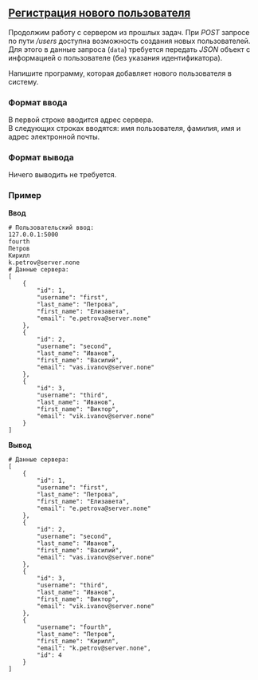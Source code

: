 ## [Регистрация нового пользователя](../../../solutions/6.3/63_h.py)

Продолжим работу с сервером из прошлых задач. При _POST_ запросе по пути _/users_ доступна возможность создания новых пользователей. Для этого в данные запроса (`data`) требуется передать _JSON_ объект с информацией о пользователе (без указания идентификатора).

Напишите программу, которая добавляет нового пользователя в систему.

### Формат ввода

В первой строке вводится адрес сервера.\
В следующих строках вводятся: имя пользователя, фамилия, имя и адрес электронной почты.

### Формат вывода

Ничего выводить не требуется.

### Пример

__Ввод__
```plaintext
# Пользовательский ввод:
127.0.0.1:5000
fourth
Петров
Кирилл
k.petrov@server.none
# Данные сервера:
[
    {
        "id": 1,
        "username": "first",
        "last_name": "Петрова",
        "first_name": "Елизавета",
        "email": "e.petrova@server.none"
    },
    {
        "id": 2,
        "username": "second",
        "last_name": "Иванов",
        "first_name": "Василий",
        "email": "vas.ivanov@server.none"
    },
    {
        "id": 3,
        "username": "third",
        "last_name": "Иванов",
        "first_name": "Виктор",
        "email": "vik.ivanov@server.none"
    }
]
```

__Вывод__
```plaintext
# Данные сервера:
[
    {
        "id": 1,
        "username": "first",
        "last_name": "Петрова",
        "first_name": "Елизавета",
        "email": "e.petrova@server.none"
    },
    {
        "id": 2,
        "username": "second",
        "last_name": "Иванов",
        "first_name": "Василий",
        "email": "vas.ivanov@server.none"
    },
    {
        "id": 3,
        "username": "third",
        "last_name": "Иванов",
        "first_name": "Виктор",
        "email": "vik.ivanov@server.none"
    },
    {
        "username": "fourth",
        "last_name": "Петров",
        "first_name": "Кирилл",
        "email": "k.petrov@server.none",
        "id": 4
    }
]
```